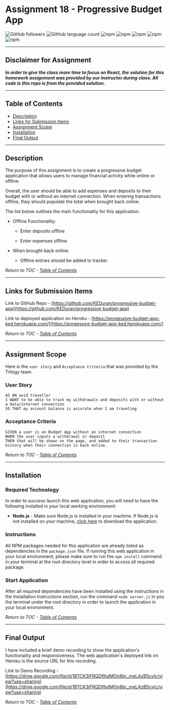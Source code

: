 # Assignment 18 - Progressive Budget App

![GitHub followers](https://img.shields.io/github/followers/KEDuran?logo=GitHub&style=flat)
![GitHub language count](https://img.shields.io/github/languages/count/KEDuran/employee_directory?color=orange&logo=GitHub&style=flat)
![npm](https://img.shields.io/npm/v/express?color=purple&label=express&logo=NPM&style=flat)
![npm](https://img.shields.io/npm/v/mongoose?color=red&label=mongoose&logo=NPM&style=flat)
![npm](https://img.shields.io/npm/v/morgan?color=light&label=morgan&logo=NPM&style=flat)
![npm](https://img.shields.io/npm/v/compression?color=yellow&label=compression&logo=NPM&style=flat)
![npm](https://img.shields.io/npm/v/lite-server?color=lightblue&label=lite-server&logo=NPM&style=flat)


---

## Disclaimer for Assignment

**_In order to give the class more time to focus on React, the solution for this homework assignment was provided by our instructor during class. All code is this repo is from the provided solution._**

---

## Table of Contents

- [Description](#description)
- [Links for Submission Items](#links-for-submission-items)
- [Assignment Scope](#assignment-scope)
- [Installation](#installation)
- [Final Output](#final-output)

---

## Description

The purpose of this assignment is to create a progressive budget application that allows users to manage financial activity while online or offline.

Overall, the user should be able to add expenses and deposits to their budget with or without an internet connection. When entering transactions offline, they should populate the total when brought back online.

The list below outlines the main functionality for this application:

- Offline Functionality:

  - Enter deposits offline

  - Enter expenses offline

- When brought back online:

  - Offline entries should be added to tracker.

_Return to TOC - [Table of Contents](#table-of-contents)_

---

## Links for Submission Items

Link to GitHub Repo - [https://github.com/KEDuran/progressive-budget-app](https://github.com/KEDuran/progressive-budget-app)

Link to deployed application on Heroku - [https://progessive-budget-app-ked.herokuapp.com/](https://progessive-budget-app-ked.herokuapp.com/)

_Return to TOC - [Table of Contents](#table-of-contents)_

---

## Assignment Scope

Here is the `user story` and `Acceptance Criteria` that was provided by the Trilogy team.

### User Story

```
AS AN avid traveller
I WANT to be able to track my withdrawals and deposits with or without a data/internet connection
SO THAT my account balance is accurate when I am traveling
```

### Acceptance Criteria

```
GIVEN a user is on Budget App without an internet connection
WHEN the user inputs a withdrawal or deposit
THEN that will be shown on the page, and added to their transaction history when their connection is back online.
```

_Return to TOC - [Table of Contents](#table-of-contents)_

---

## Installation

### Required Technology

In order to success launch this web application, you will need to have the following installed in your local working environment:

- **Node.js** - Make sure Node.js is installed in your machine. If Node.js is not installed on your machine, [click here](https://nodejs.org/en/) to download the application.

### Instructions

All NPM packages needed for this application are already listed as dependencies in the `package.json` file. If running this web application in your local environment, please make sure to run the `npm install` command in your terminal at the root directory level in order to access all required package.

### Start Application

After all required dependencies have been installed using the instructions in the Installation Instructions section, run the command `node server.js` in you the terminal under the root directory in order to launch the application in your local environment.

_Return to TOC - [Table of Contents](#table-of-contents)_

---

## Final Output

I have included a brief demo recording to show the application's functionality and responsiveness. The web application's deployed link on Heroku is the source URL for this recording.

Link to Demo Recording - [https://drive.google.com/file/d/1BTCK3jFRQDflhdMOn8br_meLAzB5cylc/view?usp=sharing](https://drive.google.com/file/d/1BTCK3jFRQDflhdMOn8br_meLAzB5cylc/view?usp=sharing)

_Return to TOC - [Table of Contents](#table-of-contents)_
